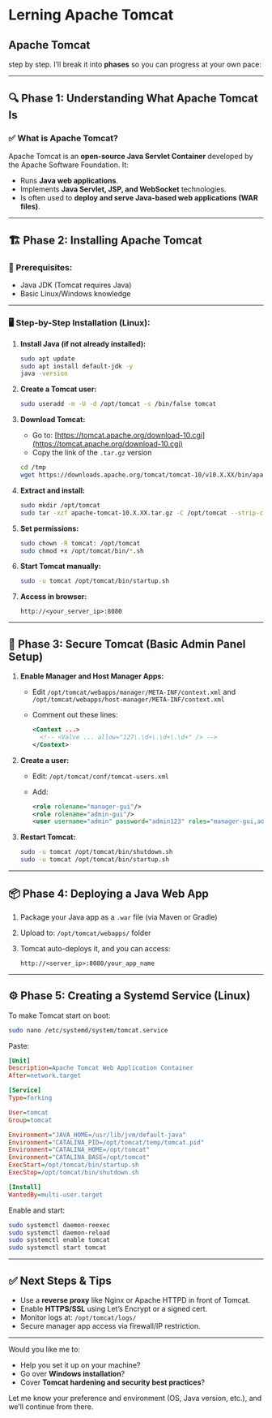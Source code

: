 # Lerning Apache Tomcat

## **Apache Tomcat** 

step by step. I’ll break it into **phases** so you can progress at your own pace:

---

## 🔍 **Phase 1: Understanding What Apache Tomcat Is**

### ✅ What is Apache Tomcat?

Apache Tomcat is an **open-source Java Servlet Container** developed by the Apache Software Foundation. It:

* Runs **Java web applications**.
* Implements **Java Servlet, JSP, and WebSocket** technologies.
* Is often used to **deploy and serve Java-based web applications (WAR files)**.

---

## 🏗️ **Phase 2: Installing Apache Tomcat**

### 📌 Prerequisites:

* Java JDK (Tomcat requires Java)
* Basic Linux/Windows knowledge

---

### 🖥️ Step-by-Step Installation (Linux):

1. **Install Java (if not already installed):**

   ```bash
   sudo apt update
   sudo apt install default-jdk -y
   java -version
   ```

2. **Create a Tomcat user:**

   ```bash
   sudo useradd -m -U -d /opt/tomcat -s /bin/false tomcat
   ```

3. **Download Tomcat:**

   * Go to: [https://tomcat.apache.org/download-10.cgi](https://tomcat.apache.org/download-10.cgi)
   * Copy the link of the `.tar.gz` version

   ```bash
   cd /tmp
   wget https://downloads.apache.org/tomcat/tomcat-10/v10.X.XX/bin/apache-tomcat-10.X.XX.tar.gz
   ```

4. **Extract and install:**

   ```bash
   sudo mkdir /opt/tomcat
   sudo tar -xzf apache-tomcat-10.X.XX.tar.gz -C /opt/tomcat --strip-components=1
   ```

5. **Set permissions:**

   ```bash
   sudo chown -R tomcat: /opt/tomcat
   sudo chmod +x /opt/tomcat/bin/*.sh
   ```

6. **Start Tomcat manually:**

   ```bash
   sudo -u tomcat /opt/tomcat/bin/startup.sh
   ```

7. **Access in browser:**

   ```
   http://<your_server_ip>:8080
   ```

---

## 🔐 **Phase 3: Secure Tomcat (Basic Admin Panel Setup)**

1. **Enable Manager and Host Manager Apps:**

   * Edit `/opt/tomcat/webapps/manager/META-INF/context.xml` and `/opt/tomcat/webapps/host-manager/META-INF/context.xml`
   * Comment out these lines:

     ```xml
     <Context ...>
       <!-- <Valve ... allow="127\.\d+\.\d+\.\d+" /> -->
     </Context>
     ```

2. **Create a user:**

   * Edit: `/opt/tomcat/conf/tomcat-users.xml`
   * Add:

     ```xml
     <role rolename="manager-gui"/>
     <role rolename="admin-gui"/>
     <user username="admin" password="admin123" roles="manager-gui,admin-gui"/>
     ```

3. **Restart Tomcat:**

   ```bash
   sudo -u tomcat /opt/tomcat/bin/shutdown.sh
   sudo -u tomcat /opt/tomcat/bin/startup.sh
   ```

---

## 📦 **Phase 4: Deploying a Java Web App**

1. Package your Java app as a `.war` file (via Maven or Gradle)
2. Upload to: `/opt/tomcat/webapps/` folder
3. Tomcat auto-deploys it, and you can access:

   ```
   http://<server_ip>:8080/your_app_name
   ```

---

## ⚙️ **Phase 5: Creating a Systemd Service (Linux)**

To make Tomcat start on boot:

```bash
sudo nano /etc/systemd/system/tomcat.service
```

Paste:

```ini
[Unit]
Description=Apache Tomcat Web Application Container
After=network.target

[Service]
Type=forking

User=tomcat
Group=tomcat

Environment="JAVA_HOME=/usr/lib/jvm/default-java"
Environment="CATALINA_PID=/opt/tomcat/temp/tomcat.pid"
Environment="CATALINA_HOME=/opt/tomcat"
Environment="CATALINA_BASE=/opt/tomcat"
ExecStart=/opt/tomcat/bin/startup.sh
ExecStop=/opt/tomcat/bin/shutdown.sh

[Install]
WantedBy=multi-user.target
```

Enable and start:

```bash
sudo systemctl daemon-reexec
sudo systemctl daemon-reload
sudo systemctl enable tomcat
sudo systemctl start tomcat
```

---

## ✅ **Next Steps & Tips**

* Use a **reverse proxy** like Nginx or Apache HTTPD in front of Tomcat.
* Enable **HTTPS/SSL** using Let’s Encrypt or a signed cert.
* Monitor logs at: `/opt/tomcat/logs/`
* Secure manager app access via firewall/IP restriction.

---

Would you like me to:

* Help you set it up on your machine?
* Go over **Windows installation**?
* Cover **Tomcat hardening and security best practices**?

Let me know your preference and environment (OS, Java version, etc.), and we’ll continue from there.

